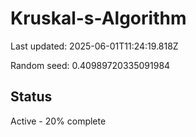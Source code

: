 # Kruskal-s-Algorithm

Last updated: 2025-06-01T11:24:19.818Z

Random seed: 0.40989720335091984

## Status

Active - 20% complete
